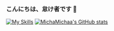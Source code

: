 ### こんにちは、怠け者です 👋
[![My Skills](https://skillicons.dev/icons?i=anaconda,py,arduino,cmake,cpp,blender,bash,git,raspberrypi,tensorflow,neovim,mysql,linux)](https://skillicons.dev)
[![MichaMichaa's GitHub stats](https://github-readme-stats.vercel.app/api?username=michamichaa&show_icons=true&theme=transparent)](https://github.com/anuraghazra/github-readme-stats)

